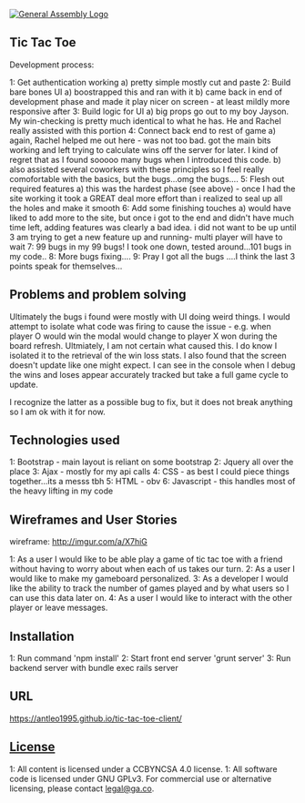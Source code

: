 [![General Assembly Logo](https://camo.githubusercontent.com/1a91b05b8f4d44b5bbfb83abac2b0996d8e26c92/687474703a2f2f692e696d6775722e636f6d2f6b6538555354712e706e67)](https://generalassemb.ly/education/web-development-immersive)

## Tic Tac Toe

Development process:

1: Get authentication working
   a) pretty simple mostly cut and paste
2: Build bare bones UI
   a) boostrapped this and ran with it
   b) came back in end of development phase and made it play
      nicer on screen - at least mildly more responsive after
3: Build logic for UI
   a) big props go out to my boy Jayson. My win-checking is
      pretty much identical to what he has. He and Rachel
      really assisted with this portion
4: Connect back end to rest of game
   a) again, Rachel helped me out here - was not too bad.
      got the main bits working and left trying to calculate
      wins off the server for later. I kind of regret that
      as I found sooooo many bugs when I introduced this code.
   b) also assisted several coworkers with these principles
      so I feel really comofortable with the basics, but
      the bugs...omg the bugs....
5: Flesh out required features
    a) this was the hardest phase (see above) - once I had the
      site working it took a GREAT deal more effort than i realized
      to seal up all the holes and make it smooth
6: Add some finishing touches
    a) would have liked to add more to the site, but once i got
       to the end and didn't have much time left, adding features
       was clearly a bad idea. i did not want to be up until 3 am
       trying to get a new feature up and running- multi player
       will have to wait
7: 99 bugs in my 99 bugs! I took one down, tested around...101 bugs in my code..
8: More bugs fixing....
9: Pray I got all the bugs
   ....I think the last 3 points speak for themselves...

## Problems and problem solving
Ultimately the bugs i found were mostly with UI doing weird things. I would attempt
to isolate what code was firing to cause the issue - e.g. when player O would win
the modal would change to player X won during the board refresh. Ultmiately, I
am not certain what caused this. I do know I isolated it to the retrieval of
the win loss stats. I also found that the screen doesn't update like one might
expect. I can see in the console when I debug the wins and loses appear accurately
tracked but take a full game cycle to update.

I recognize the latter as a possible bug to fix, but it does not break anything
so I am ok with it for now.

## Technologies used

1: Bootstrap - main layout is reliant on some bootstrap
2: Jquery all over the place
3: Ajax - mostly for my api calls
4: CSS - as best I could piece things together...its a messs tbh
5: HTML - obv
6: Javascript - this handles most of the heavy lifting in my code

## Wireframes and User Stories
wireframe: http://imgur.com/a/X7hiG

1: As a user I would like to be able play a game of tic tac toe with a friend
    without having to worry about when each of us takes our turn.
2: As a user I would like to make my gameboard personalized.
3: As a developer I would like the ability to track the number of games played
    and by what users so I can use this data later on.
4: As a user I would like to interact with the other player or leave messages.

## Installation

1: Run command 'npm install'
2: Start front end server 'grunt server'
3: Run backend server with bundle exec rails server

## URL

https://antleo1995.github.io/tic-tac-toe-client/

## [License](LICENSE)

1:  All content is licensed under a CC­BY­NC­SA 4.0 license.
1:  All software code is licensed under GNU GPLv3. For commercial use or
    alternative licensing, please contact legal@ga.co.
